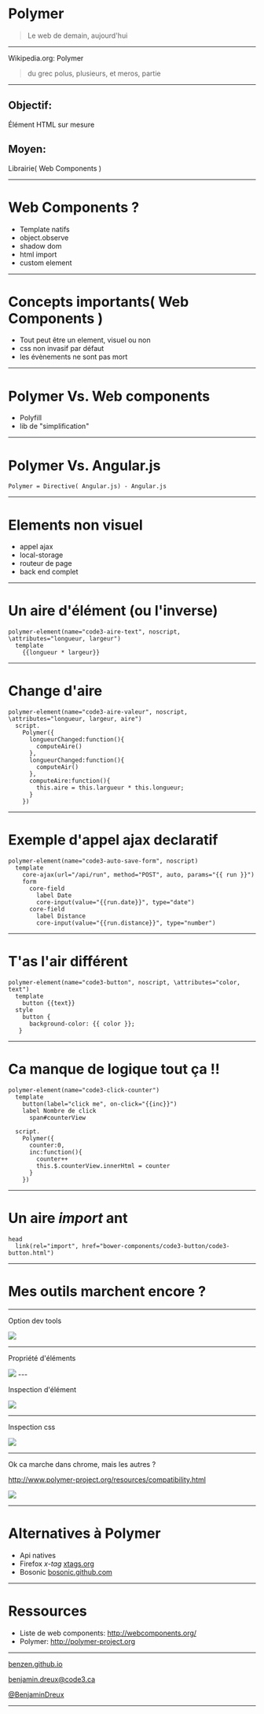 

# Polymer

> Le web de demain, aujourd'hui

---

Wikipedia.org: Polymer
> du grec polus, plusieurs, et meros, partie

---

## Objectif:
Élément HTML sur mesure

## Moyen:
Librairie( Web Components )

---

# Web Components ?

* Template natifs
* object.observe
* shadow dom
* html import
* custom element

---

# Concepts importants( Web Components )

* Tout peut être un element, visuel ou non
* css non invasif par défaut
* les évènements ne sont pas mort

---

# Polymer Vs. Web components

* Polyfill
* lib de "simplification"

---

# Polymer Vs. Angular.js

    Polymer = Directive( Angular.js) - Angular.js

---

# Elements non visuel

 * appel ajax
 * local-storage
 * routeur de page
 * back end complet


---

# Un aire d'élément (ou l'inverse)

    polymer-element(name="code3-aire-text", noscript, \attributes="longueur, largeur")
      template
        {{longueur * largeur}}

---

# Change d'aire

    polymer-element(name="code3-aire-valeur", noscript, \attributes="longueur, largeur, aire")
      script.
        Polymer({
          longueurChanged:function(){
            computeAire()
          },
          longueurChanged:function(){
            computeAir()
          },
          computeAire:function(){
            this.aire = this.largueur * this.longueur;
          }
        })

---

# Exemple d'appel ajax declaratif

    polymer-element(name="code3-auto-save-form", noscript)
      template
        core-ajax(url="/api/run", method="POST", auto, params="{{ run }}")
        form
          core-field
            label Date
            core-input(value="{{run.date}}", type="date")
          core-field
            label Distance
            core-input(value="{{run.distance}}", type="number")

---

# T'as l'air différent

    polymer-element(name="code3-button", noscript, \attributes="color, text")
      template
        button {{text}}
      style
        button {
          background-color: {{ color }};
       }

---

# Ca manque de logique tout ça !!

    polymer-element(name="code3-click-counter")
      template
        button(label="click me", on-click="{{inc}}")
        label Nombre de click
          span#counterView

      script.
        Polymer({
          counter:0,
          inc:function(){
            counter++
            this.$.counterView.innerHtml = counter
          }
        })


---

# Un aire *import* ant

    head
      link(rel="import", href="bower-components/code3-button/code3-button.html")

---

# Mes outils marchent encore ?


---

Option dev tools

<img src="print-screen/devtools-options.png"/>

---

Propriété d'éléments

<img src="print-screen/element-properties.png"/>
---

Inspection d'élément

<img src="print-screen/shadow-dom-inspect.png"/>

---

Inspection css

<img src="print-screen/shadow-dom-css-inspection.png"/>

---

Ok ca marche dans chrome, mais les autres ?

http://www.polymer-project.org/resources/compatibility.html

<img src="print-screen/compatibility-matrix.png"/>

---

# Alternatives à Polymer

* Api natives
* Firefox *x-tag* [xtags.org](xtags.org)
* Bosonic [bosonic.github.com](bosonic.github.com)

---

# Ressources

* Liste de web components: http://webcomponents.org/
* Polymer: http://polymer-project.org

---

[benzen.github.io](https://benzen.github.io)

[benjamin.dreux@code3.ca](mailto:benjamin.dreux@code3.ca)

[@BenjaminDreux](https://twitter.com/BenjaminDreux)

---
